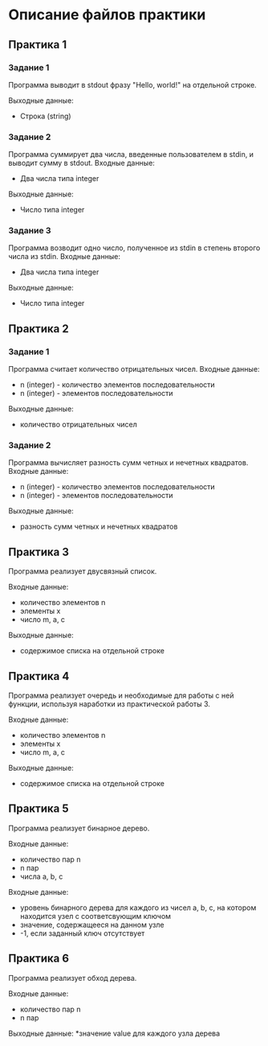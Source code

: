 

# Описание файлов практики

## Практика 1 

### Задание 1

Программа выводит в stdout фразу "Hello, world!" на отдельной строке.

Выходные данные:
* Строка (string)

### Задание 2
Программа суммирует два числа, введенные пользователем в stdin, и выводит сумму в stdout.
Входные данные:
* Два числа типа integer

Выходные данные:
* Число типа integer

### Задание 3
Программа возводит одно число, полученное из stdin в степень второго числа из stdin.
Входные данные:
* Два числа типа integer

Выходные данные:
* Число типа integer

## Практика 2

### Задание 1

Программа считает количество отрицательных чисел.
Входные данные:
* n (integer) - количество элементов последовательности
* n (integer) - элементов последовательности

Выходные данные:
* количество отрицательных чисел

### Задание 2

Программа вычисляет разность сумм четных и нечетных квадратов.
Входные данные:
* n (integer) - количество элементов последовательности
* n (integer) - элементов последовательности

Выходные данные:
* разность сумм четных и нечетных квадратов

## Практика 3

Программа реализует двусвязный список. 

Входные данные: 
* количество элементов n 
* элементы x 
* число m, a, c
 
Выходные данные: 
* содержимое списка на отдельной строке

## Практика 4

Программа реализует очередь и необходимые для работы с ней функции, используя наработки из практической работы 3.
 
Входные данные: 
* количество элементов n 
* элементы x 
* число m, a, c 

Выходные данные: 
* содержимое списка на отдельной строке

## Практика 5

Программа реализует бинарное дерево.
 
Входные данные: 
* количество пар n 
* n пар 
* числа a, b, c
 
Входные данные: 
* уровень бинарного дерева для каждого из чисел a, b, c, на котором находится узел с соответсвующим ключом 
* значение, содержащееся на данном узле 
* -1, если заданный ключ отсутствует

## Практика 6

Программа реализует обход дерева. 

Входные данные: 
* количество пар n 
* n пар
 
Выходные данные: 
*значение value для каждого узла дерева      
